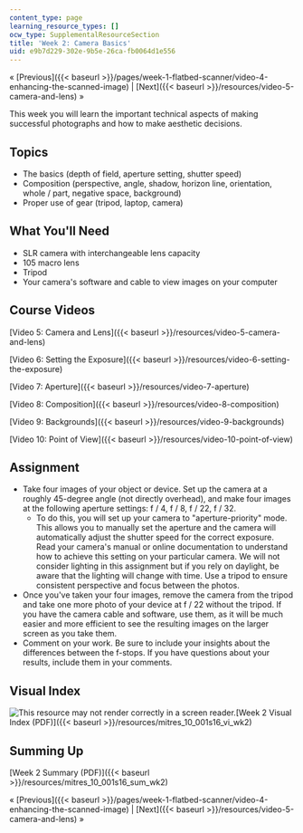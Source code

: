 ```yaml
---
content_type: page
learning_resource_types: []
ocw_type: SupplementalResourceSection
title: 'Week 2: Camera Basics'
uid: e9b7d229-302e-9b5e-26ca-fb0064d1e556
---
```


« [Previous]({{< baseurl >}}/pages/week-1-flatbed-scanner/video-4-enhancing-the-scanned-image) | [Next]({{< baseurl >}}/resources/video-5-camera-and-lens) »

This week you will learn the important technical aspects of making successful photographs and how to make aesthetic decisions.

Topics
------

*   The basics (depth of field, aperture setting, shutter speed)
*   Composition (perspective, angle, shadow, horizon line, orientation, whole / part, negative space, background)
*   Proper use of gear (tripod, laptop, camera)

What You'll Need
----------------

*   SLR camera with interchangeable lens capacity
*   105 macro lens
*   Tripod
*   Your camera's software and cable to view images on your computer

Course Videos
-------------

[Video 5: Camera and Lens]({{< baseurl >}}/resources/video-5-camera-and-lens)

[Video 6: Setting the Exposure]({{< baseurl >}}/resources/video-6-setting-the-exposure)

[Video 7: Aperture]({{< baseurl >}}/resources/video-7-aperture)

[Video 8: Composition]({{< baseurl >}}/resources/video-8-composition)

[Video 9: Backgrounds]({{< baseurl >}}/resources/video-9-backgrounds)

[Video 10: Point of View]({{< baseurl >}}/resources/video-10-point-of-view)

Assignment
----------

*   Take four images of your object or device. Set up the camera at a roughly 45-degree angle (not directly overhead), and make four images at the following aperture settings: f / 4, f / 8, f / 22, f / 32.
    *   To do this, you will set up your camera to "aperture-priority" mode. This allows you to manually set the aperture and the camera will automatically adjust the shutter speed for the correct exposure. Read your camera's manual or online documentation to understand how to achieve this setting on your particular camera. We will not consider lighting in this assignment but if you rely on daylight, be aware that the lighting will change with time. Use a tripod to ensure consistent perspective and focus between the photos.
*   Once you've taken your four images, remove the camera from the tripod and take one more photo of your device at f / 22 without the tripod. If you have the camera cable and software, use them, as it will be much easier and more efficient to see the resulting images on the larger screen as you take them.
*   Comment on your work. Be sure to include your insights about the differences between the f-stops. If you have questions about your results, include them in your comments.

Visual Index
------------

![This resource may not render correctly in a screen reader.](/images/inacessible.gif)[Week 2 Visual Index (PDF)]({{< baseurl >}}/resources/mitres_10_001s16_vi_wk2)

Summing Up
----------

[Week 2 Summary (PDF)]({{< baseurl >}}/resources/mitres_10_001s16_sum_wk2)

« [Previous]({{< baseurl >}}/pages/week-1-flatbed-scanner/video-4-enhancing-the-scanned-image) | [Next]({{< baseurl >}}/resources/video-5-camera-and-lens) »